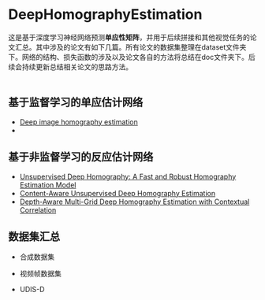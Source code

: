 # DeepHomographyEstimation
这是基于深度学习神经网络预测**单应性矩阵**，并用于后续拼接和其他视觉任务的论文汇总。其中涉及的论文有如下几篇。所有论文的数据集整理在dataset文件夹下。网络的结构、损失函数的涉及以及论文各自的方法将总结在doc文件夹下。后续会持续更新总结相关论文的思路方法。<br/><br/>

## 基于监督学习的单应估计网络
- [Deep image homography estimation](https://github.com/Leeing98/DeepHomographyEstimation/blob/main/doc/DeepHomographyEstimation.md)
- 
 

## 基于非监督学习的反应估计网络
- [Unsupervised Deep Homography: A Fast and Robust Homography Estimation Model]()
- [Content-Aware Unsupervised Deep Homography Estimation]()
- [Depth-Aware Multi-Grid Deep Homography Estimation with Contextual Correlation]()


## 数据集汇总
- 合成数据集

- 视频帧数据集
- UDIS-D
